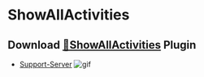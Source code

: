 # ShowAllActivities
## Download [**🔽ShowAllActivities**](https://strencher.github.io/download/?plugin=ShowAllActivities) Plugin
 - [Support-Server](https://discord.gg/gvA2ree)
![gif](https://i.imgur.com/pjNoZmp.gif) 